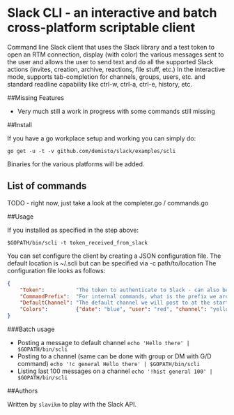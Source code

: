 # Slack CLI - an interactive and batch cross-platform scriptable client

Command line Slack client that uses the Slack library and a test token to open an RTM connection, display (with color) the various messages sent to the user and allows the user to send text and do all the supported Slack actions (invites, creation, archive, reactions, file stuff, etc.)
In the interactive mode, supports tab-completion for channels, groups, users, etc. and standard readline capability like ctrl-w, ctrl-a, ctrl-e, history, etc.

##Missing Features

- Very much still a work in progress with some commands still missing

##Install

If you have a go workplace setup and working you can simply do:

```go get -u -t -v github.com/demisto/slack/examples/scli```

Binaries for the various platforms will be added.

## List of commands

TODO - right now, just take a look at the completer.go / commands.go

##Usage

If you installed as specified in the step above:
```
$GOPATH/bin/scli -t token_received_from_slack
```

You can set configure the client by creating a JSON configuration file. The default location is ~/.scli but can be specified via -c path/to/location
The configuration file looks as follows:
```json
{
	"Token":          "The token to authenticate to Slack - can also be specified via command line -t",
	"CommandPrefix":  "For internal commands, what is the prefix we are expecting - default is !",
	"DefaultChannel": "The default channel we will post to at the start - default is 'general'",
	"Colors":         {"date": "blue", "user": "red", "channel": "yellow", "text": "white"}
}
```

###Batch usage
* Posting a message to default channel
```echo 'Hello there' | $GOPATH/bin/scli```
* Posting to a channel (same can be done with group or DM with G/D command)
```echo '!c general Hello there' | $GOPATH/bin/scli```
* Listing last 100 messages on a channel
```echo '!hist general 100' | $GOPATH/bin/scli```

##Authors

Written by `slavikm` to play with the Slack API.
